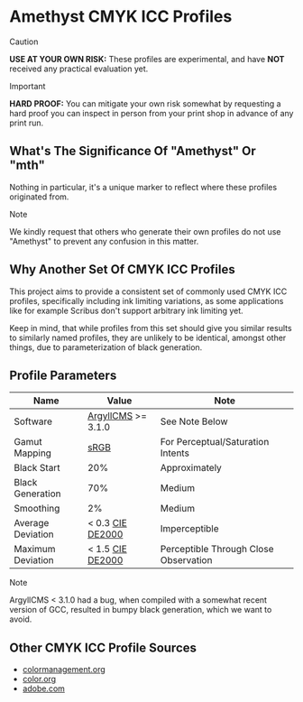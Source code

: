 # Amethyst CMYK ICC Profiles

> [!CAUTION]
> **USE AT YOUR OWN RISK:** These profiles are experimental, and have **NOT** received any practical
> evaluation yet.

> [!IMPORTANT]
> **HARD PROOF:** You can mitigate your own risk somewhat by requesting a hard proof you can inspect
> in person from your print shop in advance of any print run.

## What's The Significance Of "Amethyst" Or "mth"
Nothing in particular, it's a unique marker to reflect where these profiles originated from.

> [!NOTE]
> We kindly request that others who generate their own profiles do not use "Amethyst" to prevent
> any confusion in this matter.

## Why Another Set Of CMYK ICC Profiles
This project aims to provide a consistent set of commonly used CMYK ICC profiles, specifically
including ink limiting variations, as some applications like for example Scribus don't support
arbitrary ink limiting yet.

Keep in mind, that while profiles from this set should give you similar results to similarly named
profiles, they are unlikely to be identical, amongst other things, due to parameterization of
black generation.

## Profile Parameters

| Name              | Value                                                              | Note                                  |
| ----------------- | ------------------------------------------------------------------ | ------------------------------------- |
| Software          | [ArgyllCMS](https://www.argyllcms.com/) >= 3.1.0                   | See Note Below                        |
| Gamut Mapping     | [sRGB](https://en.wikipedia.org/wiki/SRGB)                         | For Perceptual/Saturation Intents     |
| Black Start       | 20%                                                                | Approximately                         |
| Black Generation  | 70%                                                                | Medium                                |
| Smoothing         |  2%                                                                | Medium                                |
| Average Deviation | < 0.3 [CIE DE2000](https://en.wikipedia.org/wiki/Color_difference) | Imperceptible                         |
| Maximum Deviation | < 1.5 [CIE DE2000](https://en.wikipedia.org/wiki/Color_difference) | Perceptible Through Close Observation |

> [!NOTE]
> ArgyllCMS < 3.1.0 had a bug, when compiled with a somewhat recent version of GCC, resulted
> in bumpy black generation, which we want to avoid.

## Other CMYK ICC Profile Sources

- [colormanagement.org](https://www.colormanagement.org)
- [color.org](https://www.color.org/registry/index.xalter)
- [adobe.com](https://www.adobe.com/support/downloads/iccprofiles/iccprofiles_win.html)
